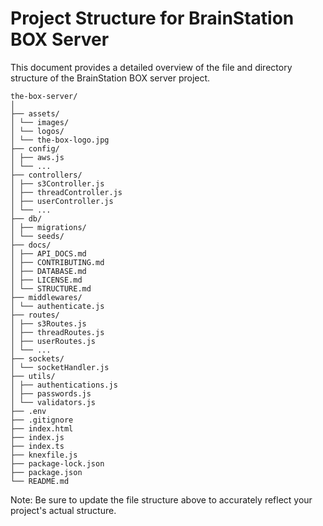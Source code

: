 # Project Structure for BrainStation BOX Server

This document provides a detailed overview of the file and directory structure of the BrainStation BOX server project.

```
the-box-server/
│
├── assets/
│ └── images/
│ └── logos/
│ └── the-box-logo.jpg
├── config/
│ ├── aws.js
│ └── ...
├── controllers/
│ ├── s3Controller.js
│ ├── threadController.js
│ ├── userController.js
│ └── ...
├── db/
│ ├── migrations/
│ └── seeds/
├── docs/
│ ├── API_DOCS.md
│ ├── CONTRIBUTING.md
│ ├── DATABASE.md
│ ├── LICENSE.md
│ └── STRUCTURE.md
├── middlewares/
│ └── authenticate.js
├── routes/
│ ├── s3Routes.js
│ ├── threadRoutes.js
│ ├── userRoutes.js
│ └── ...
├── sockets/
│ └── socketHandler.js
├── utils/
│ ├── authentications.js
│ ├── passwords.js
│ └── validators.js
├── .env
├── .gitignore
├── index.html
├── index.js
├── index.ts
├── knexfile.js
├── package-lock.json
├── package.json
└── README.md
```

Note: Be sure to update the file structure above to accurately reflect your project's actual structure.
